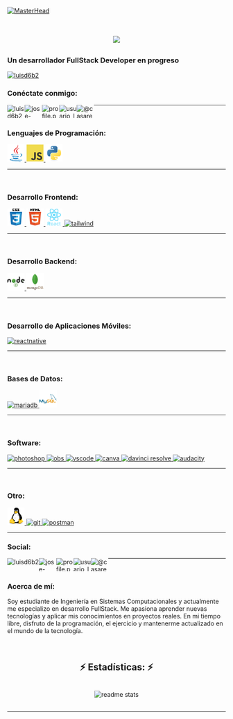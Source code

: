 [![MasterHead](https://firebasestorage.googleapis.com/v0/b/flexi-coding.appspot.com/o/dempgi7-520f8d5f-63d4-4453-8822-dbc149ae27f8.gif?alt=media&token=91c0c7b2-93c3-4029-b011-1a8703c5730d)](https://rishavchanda.io)

<h1 align="center">
    <img src="https://readme-typing-svg.herokuapp.com/?font=Righteous&size=35&center=true&vCenter=true&width=500&height=70&duration=4000&lines=¡Hola+!+👋;+Soy+Jose+Luis+Casarez!" />
</h1>

<h3 align="left">Un desarrollador FullStack Developer en progreso</h3>

<p align="left"> <a href="https://twitter.com/luisd6b2" target="blank"><img src="https://img.shields.io/twitter/follow/luisd6b2?logo=twitter&style=for-the-badge" alt="luisd6b2" /></a> </p>

<h3 align="left">Conéctate conmigo:</h3>
<p align="left">
<a href="https://twitter.com/luisd6b2" target="_blank"><img align="left" src="https://raw.githubusercontent.com/rahuldkjain/github-profile-readme-generator/master/src/images/icons/Social/twitter.svg" alt="luisd6b2" height="30" width="40" /></a>
<a href="https://linkedin.com/in/jose-luis-casarez-ortiz-3b641b2a3" target="blank"><img align="left" src="https://raw.githubusercontent.com/rahuldkjain/github-profile-readme-generator/master/src/images/icons/Social/linked-in-alt.svg" alt="jose-luis-casarez-ortiz-3b641b2a3" height="30" width="40" /></a>
<a href="https://fb.com/profile.php?id=61557954865609" target="blank"><img align="left" src="https://raw.githubusercontent.com/rahuldkjain/github-profile-readme-generator/master/src/images/icons/Social/facebook.svg" alt="profile.php?id=61557954865609" height="30" width="40" /></a>
<a href="https://instagram.com/usuario_luis_" target="blank"><img align="left" src="https://raw.githubusercontent.com/rahuldkjain/github-profile-readme-generator/master/src/images/icons/Social/instagram.svg" alt="usuario_luis_" height="30" width="40" /></a>
<a href="https://www.youtube.com/@casarexz" target="blank"><img align="left" src="https://raw.githubusercontent.com/rahuldkjain/github-profile-readme-generator/master/src/images/icons/Social/youtube.svg" alt="@casarexz" height="30" width="40" /></a>
</p>
<hr/>
<br>

<h3 align="left">Lenguajes de Programación:</h3>
<p align="left">
  <a href="https://www.java.com" target="_blank" rel="noreferrer"> <img src="https://raw.githubusercontent.com/devicons/devicon/master/icons/java/java-original.svg" alt="java" width="40" height="40"/> </a> 
  <a href="https://developer.mozilla.org/en-US/docs/Web/JavaScript" target="_blank" rel="noreferrer"> <img src="https://raw.githubusercontent.com/devicons/devicon/master/icons/javascript/javascript-original.svg" alt="javascript" width="40" height="40"/> </a>
  <a href="https://www.python.org" target="_blank" rel="noreferrer"> <img src="https://raw.githubusercontent.com/devicons/devicon/master/icons/python/python-original.svg" alt="python" width="40" height="40"/> </a> 
</p>
<hr/>
<br>

<h3 align="left">Desarrollo Frontend:</h3>
<p align="left">
  <a href="https://www.w3schools.com/css/" target="_blank" rel="noreferrer"> <img src="https://raw.githubusercontent.com/devicons/devicon/master/icons/css3/css3-original-wordmark.svg" alt="css3" width="40" height="40"/> </a> 
  <a href="https://www.w3.org/html/" target="_blank" rel="noreferrer"> <img src="https://raw.githubusercontent.com/devicons/devicon/master/icons/html5/html5-original-wordmark.svg" alt="html5" width="40" height="40"/> </a> 
  <a href="https://reactjs.org/" target="_blank" rel="noreferrer"> <img src="https://raw.githubusercontent.com/devicons/devicon/master/icons/react/react-original-wordmark.svg" alt="react" width="40" height="40"/> </a> 
  <a href="https://tailwindcss.com/" target="_blank" rel="noreferrer"> <img src="https://www.vectorlogo.zone/logos/tailwindcss/tailwindcss-icon.svg" alt="tailwind" width="40" height="40"/> </a>
</p>
<hr/>
<br>

<h3 align="left">Desarrollo Backend:</h3>
<p align="left">
  <a href="https://nodejs.org" target="_blank" rel="noreferrer"> <img src="https://raw.githubusercontent.com/devicons/devicon/master/icons/nodejs/nodejs-original-wordmark.svg" alt="nodejs" width="40" height="40"/> </a> 
  <a href="https://www.mongodb.com/" target="_blank" rel="noreferrer"> <img src="https://raw.githubusercontent.com/devicons/devicon/master/icons/mongodb/mongodb-original-wordmark.svg" alt="mongodb" width="40" height="40"/> </a>
</p>
<hr/>
<br>

<h3 align="left">Desarrollo de Aplicaciones Móviles:</h3>
<p align="left">
  <a href="https://reactnative.dev/" target="_blank" rel="noreferrer"> <img src="https://reactnative.dev/img/header_logo.svg" alt="reactnative" width="40" height="40"/> </a>
</p>
<hr/>
<br>

<h3 align="left">Bases de Datos:</h3>
<p align="left">
  <a href="https://mariadb.org/" target="_blank" rel="noreferrer"> <img src="https://www.vectorlogo.zone/logos/mariadb/mariadb-icon.svg" alt="mariadb" width="40" height="40"/> </a>
  <a href="https://www.mysql.com/" target="_blank" rel="noreferrer"> <img src="https://raw.githubusercontent.com/devicons/devicon/master/icons/mysql/mysql-original-wordmark.svg" alt="mysql" width="40" height="40"/> </a>
</p>
<hr/>
<br>

<h3 align="left">Software:</h3>
<p align="left">
  <a href="https://www.photoshop.com/en" target="_blank" rel="noreferrer"> <img src="https://pngimg.com/uploads/photoshop/photoshop_PNG68.png" alt="photoshop" width="40" height="40"/> </a>
  <a href="https://obsproject.com/" target="_blank" rel="noreferrer"> <img src="https://iconape.com/wp-content/files/ih/122083/png/OBS_Studio_Logo.png" alt="obs" width="40" height="40"/> </a>
  <a href="https://code.visualstudio.com/" target="_blank" rel="noreferrer"> <img src="https://code.visualstudio.com/assets/images/code-stable.png" alt="vscode" width="40" height="40"/> </a>
  <a href="https://www.canva.com/" target="_blank" rel="noreferrer"> <img src="https://freelogopng.com/images/all_img/1656733637logo-canva-png.png" alt="canva" width="40" height="40"/> </a>
  <a href="https://www.blackmagicdesign.com" target="_blank" rel="noreferrer"> <img src="https://static.wikia.nocookie.net/logopedia/images/c/c5/DaVinci_Resolve.png/revision/latest?cb=20230125204839" alt="davinci resolve" width="40" height="40"/> </a>
  <a href="https://www.audacityteam.org/" target="_blank" rel="noreferrer"> <img src="https://upload.wikimedia.org/wikipedia/commons/thumb/f/f6/Audacity_Logo.svg/1280px-Audacity_Logo.svg.png" alt="audacity" width="40" height="40"/> </a>
</p>
<hr/>
<br>

<h3 align="left">Otro:</h3>
<p align="left">
  <a href="https://www.linux.org/" target="_blank" rel="noreferrer"> <img src="https://raw.githubusercontent.com/devicons/devicon/master/icons/linux/linux-original.svg" alt="linux" width="40" height="40"/> </a> 
  <a href="https://git-scm.com/" target="_blank" rel="noreferrer"> <img src="https://www.vectorlogo.zone/logos/git-scm/git-scm-icon.svg" alt="git" width="40" height="40"/> </a>
  <a href="https://postman.com" target="_blank" rel="noreferrer"> <img src="https://www.vectorlogo.zone/logos/getpostman/getpostman-icon.svg" alt="postman" width="40" height="40"/> </a> 
</p>
<hr/>

<h3 align="left">Social:</h3>
<p align="left">
  <a href="https://twitter.com/luisd6b2" target="blank"><img align="left" src="https://img.shields.io/twitter/follow/luisd6b2?logo=twitter&style=for-the-badge" alt="luisd6b2" /></a>
  <a href="https://linkedin.com/in/jose-luis-casarez-ortiz-3b641b2a3" target="blank"><img align="left" src="https://raw.githubusercontent.com/rahuldkjain/github-profile-readme-generator/master/src/images/icons/Social/linked-in-alt.svg" alt="jose-luis-casarez-ortiz-3b641b2a3" height="30" width="40" /></a>
  <a href="https://fb.com/profile.php?id=61557954865609" target="blank"><img align="left" src="https://raw.githubusercontent.com/rahuldkjain/github-profile-readme-generator/master/src/images/icons/Social/facebook.svg" alt="profile.php?id=61557954865609" height="30" width="40" /></a>
  <a href="https://instagram.com/usuario_luis_" target="blank"><img align="left" src="https://raw.githubusercontent.com/rahuldkjain/github-profile-readme-generator/master/src/images/icons/Social/instagram.svg" alt="usuario_luis_" height="30" width="40" /></a>
  <a href="https://www.youtube.com/@casarexz" target="blank"><img align="left" src="https://raw.githubusercontent.com/rahuldkjain/github-profile-readme-generator/master/src/images/icons/Social/youtube.svg" alt="@casarexz" height="30" width="40" /></a>
</p>
<hr/>
<br>

<h3 align="left">Acerca de mí:</h3>
<p align="left">
Soy estudiante de Ingeniería en Sistemas Computacionales y actualmente me especializo en desarrollo FullStack. Me apasiona aprender nuevas tecnologías y aplicar mis conocimientos en proyectos reales. En mi tiempo libre, disfruto de la programación, el ejercicio y mantenerme actualizado en el mundo de la tecnología.
</p>

<br>

<h2 align="center">⚡ Estadísticas: ⚡</h2>
<br>
<div align="center">
  <img width=390 src="https://github-readme-stats.vercel.app/api?username=LuisD6&count_private=true&show_icons=true&theme=react&rank_icon=github&border_radius=10" alt="readme stats" />
  <br/>
</div>

<br/>

<hr/>

<br>
